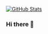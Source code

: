 [![GitHub Stats](https://github-readme-stats.vercel.app/api?username=GaryFernandoYM&show_icons=true)](https://github.com/GaryFernandoYM)

### Hi there 👋

<!--
**GaryFernandoYM/GaryFernandoYM** is a ✨ _special_ ✨ repository because its `README.md` (this file) appears on your GitHub profile.

Here are some ideas to get you started:

- 🔭 I’m currently working on ...
- 🌱 I’m currently learning ...
- 👯 I’m looking to collaborate on ...
- 🤔 I’m looking for help with ...
- 💬 Ask me about ...
- 📫 How to reach me: ...
- 😄 Pronouns: ...
- ⚡ Fun fact: ...
-->
